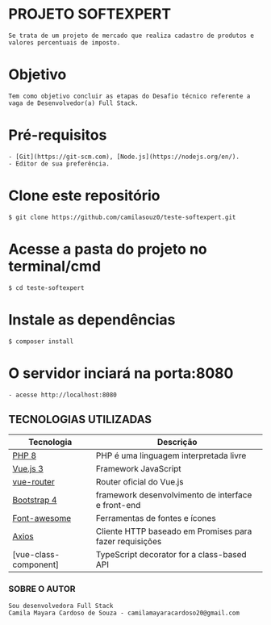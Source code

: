 # PROJETO SOFTEXPERT #
    Se trata de um projeto de mercado que realiza cadastro de produtos e valores percentuais de imposto.

# Objetivo
    Tem como objetivo concluir as etapas do Desafio técnico referente a vaga de Desenvolvedor(a) Full Stack.

# Pré-requisitos
    - [Git](https://git-scm.com), [Node.js](https://nodejs.org/en/). 
    - Editor de sua preferência.

# Clone este repositório
    $ git clone https://github.com/camilasouz0/teste-softexpert.git

# Acesse a pasta do projeto no terminal/cmd
    $ cd teste-softexpert

# Instale as dependências
    $ composer install

# O servidor inciará na porta:8080
    - acesse http://localhost:8080
    
## TECNOLOGIAS UTILIZADAS

| Tecnologia            | Descrição                                               |
| --------------------- | --------------------------------------------------------|
| [PHP 8]               | PHP é uma linguagem interpretada livre                  |
| [Vue.js 3]            | Framework JavaScript                                    |
| [vue-router]          | Router oficial do Vue.js                                |
| [Bootstrap 4]         | framework desenvolvimento de interface e front-end      |
| [Font-awesome]        | Ferramentas de fontes e ícones                          |
| [Axios]               | Cliente HTTP baseado em Promises para fazer requisições |
| [vue-class-component] | TypeScript decorator for a class-based API              |

[PHP 8]: https://www.php.net
[Vue.js 3]: https://vuejs.org
[vue-router]: https://github.com/vuejs/vue-router
[Bootstrap 4]: https://getbootstrap.com/docs/4.6/getting-started/introduction/
[Font-awesome]: https://fontawesome.com
[Axios]: https://axios-http.com/ptbr/docs/intro

### SOBRE O AUTOR
    Sou desenvolvedora Full Stack
    Camila Mayara Cardoso de Souza - camilamayaracardoso20@gmail.com
